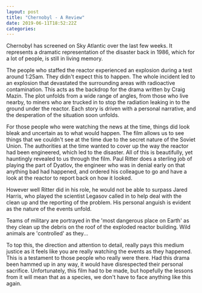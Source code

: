 ```yaml
---
layout: post
title: "Chernobyl - A Review"
date: 2019-06-11T18:52:22Z
categories:
---
```


Chernobyl has screened on Sky Atlantic over the last few weeks. It represents a dramatic representation of the disaster back in 1986, which for a lot of people, is still in living memory.  

The people who staffed the reactor experienced an explosion during a test around 1:25am. They didn't expect this to happen. The whole incident led to an explosion that devastated the surrounding areas with radioactive contamination. This acts as the backdrop for the drama written by Craig Mazin. The plot unfolds from a wide range of angles, from those who live nearby, to miners who are trucked in to stop the radiation leaking in to the ground under the reactor. Each story is driven with a personal narrative, and the desperation of the situation soon unfolds.

For those people who were watching the news at the time, things did look bleak and uncertain as to what would happen. The film allows us to see things that we couldn't see at the time due to the secret nature of the Soviet Union. The authorities at the time wanted to cover up the way the reactor had been engineered, which led to the disaster. All of this is beautifully, yet hauntingly revealed to us through the film. Paul Ritter does a sterling job of playing the part of Dyatlov, the engineer who was in denial early on that anything bad had happened, and ordered his colleague to go and have a look at the reactor to report back on how it looked. 

However well Ritter did in his role, he would not be able to surpass Jared Harris, who played the scientist Legasov called in to help deal with the clean up and the reporting of the problem. His personal anguish is evident as the nature of the events unfold. 

Teams of military are portrayed in the 'most dangerous place on Earth' as they clean up the debris on the roof of the exploded reactor building. Wild animals are 'controlled' as they... 

To top this, the direction and attention to detail, really pays this medium justice as it feels like you are really watching the events as they happened. This is a testament to those people who really were there. Had this drama been hammed up in any way, it would have disrespected their personal sacrifice. Unfortunately, this film had to be made, but hopefully the lessons from it will mean that as a species, we don't have to face anything like this again. 
